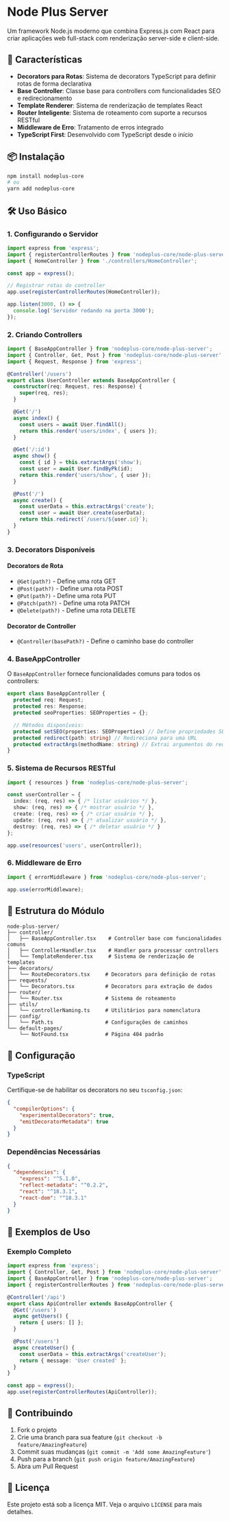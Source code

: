 # Node Plus Server

Um framework Node.js moderno que combina Express.js com React para criar aplicações web full-stack com renderização server-side e client-side.

## 🚀 Características

- **Decorators para Rotas**: Sistema de decorators TypeScript para definir rotas de forma declarativa
- **Base Controller**: Classe base para controllers com funcionalidades SEO e redirecionamento
- **Template Renderer**: Sistema de renderização de templates React
- **Router Inteligente**: Sistema de roteamento com suporte a recursos RESTful
- **Middleware de Erro**: Tratamento de erros integrado
- **TypeScript First**: Desenvolvido com TypeScript desde o início

## 📦 Instalação

```bash
npm install nodeplus-core
# ou
yarn add nodeplus-core
```

## 🛠️ Uso Básico

### 1. Configurando o Servidor

```typescript
import express from 'express';
import { registerControllerRoutes } from 'nodeplus-core/node-plus-server';
import { HomeController } from './controllers/HomeController';

const app = express();

// Registrar rotas do controller
app.use(registerControllerRoutes(HomeController));

app.listen(3000, () => {
  console.log('Servidor rodando na porta 3000');
});
```

### 2. Criando Controllers

```typescript
import { BaseAppController } from 'nodeplus-core/node-plus-server';
import { Controller, Get, Post } from 'nodeplus-core/node-plus-server';
import { Request, Response } from 'express';

@Controller('/users')
export class UserController extends BaseAppController {
  constructor(req: Request, res: Response) {
    super(req, res);
  }

  @Get('/')
  async index() {
    const users = await User.findAll();
    return this.render('users/index', { users });
  }

  @Get('/:id')
  async show() {
    const { id } = this.extractArgs('show');
    const user = await User.findByPk(id);
    return this.render('users/show', { user });
  }

  @Post('/')
  async create() {
    const userData = this.extractArgs('create');
    const user = await User.create(userData);
    return this.redirect(`/users/${user.id}`);
  }
}
```

### 3. Decorators Disponíveis

#### Decorators de Rota
- `@Get(path?)` - Define uma rota GET
- `@Post(path?)` - Define uma rota POST
- `@Put(path?)` - Define uma rota PUT
- `@Patch(path?)` - Define uma rota PATCH
- `@Delete(path?)` - Define uma rota DELETE

#### Decorator de Controller
- `@Controller(basePath?)` - Define o caminho base do controller

### 4. BaseAppController

O `BaseAppController` fornece funcionalidades comuns para todos os controllers:

```typescript
export class BaseAppController {
  protected req: Request;
  protected res: Response;
  protected seoProperties: SEOProperties = {};

  // Métodos disponíveis:
  protected setSEO(properties: SEOProperties) // Define propriedades SEO
  protected redirect(path: string) // Redireciona para uma URL
  protected extractArgs(methodName: string) // Extrai argumentos do request
}
```

### 5. Sistema de Recursos RESTful

```typescript
import { resources } from 'nodeplus-core/node-plus-server';

const userController = {
  index: (req, res) => { /* listar usuários */ },
  show: (req, res) => { /* mostrar usuário */ },
  create: (req, res) => { /* criar usuário */ },
  update: (req, res) => { /* atualizar usuário */ },
  destroy: (req, res) => { /* deletar usuário */ }
};

app.use(resources('users', userController));
```

### 6. Middleware de Erro

```typescript
import { errorMiddleware } from 'nodeplus-core/node-plus-server';

app.use(errorMiddleware);
```

## 📁 Estrutura do Módulo

```
node-plus-server/
├── controller/
│   ├── BaseAppController.tsx    # Controller base com funcionalidades comuns
│   ├── ControllerHandler.tsx    # Handler para processar controllers
│   └── TemplateRenderer.tsx     # Sistema de renderização de templates
├── decorators/
│   └── RouteDecorators.tsx     # Decorators para definição de rotas
├── requests/
│   └── Decorators.tsx          # Decorators para extração de dados
├── router/
│   └── Router.tsx              # Sistema de roteamento
├── utils/
│   └── controllerNaming.ts     # Utilitários para nomenclatura
├── config/
│   └── Path.ts                 # Configurações de caminhos
└── default-pages/
    └── NotFound.tsx            # Página 404 padrão
```

## 🔧 Configuração

### TypeScript

Certifique-se de habilitar os decorators no seu `tsconfig.json`:

```json
{
  "compilerOptions": {
    "experimentalDecorators": true,
    "emitDecoratorMetadata": true
  }
}
```

### Dependências Necessárias

```json
{
  "dependencies": {
    "express": "^5.1.0",
    "reflect-metadata": "^0.2.2",
    "react": "^18.3.1",
    "react-dom": "^18.3.1"
  }
}
```

## 🎯 Exemplos de Uso

### Exemplo Completo

```typescript
import express from 'express';
import { Controller, Get, Post } from 'nodeplus-core/node-plus-server';
import { BaseAppController } from 'nodeplus-core/node-plus-server';
import { registerControllerRoutes } from 'nodeplus-core/node-plus-server';

@Controller('/api')
export class ApiController extends BaseAppController {
  @Get('/users')
  async getUsers() {
    return { users: [] };
  }

  @Post('/users')
  async createUser() {
    const userData = this.extractArgs('createUser');
    return { message: 'User created' };
  }
}

const app = express();
app.use(registerControllerRoutes(ApiController));
```

## 🤝 Contribuindo

1. Fork o projeto
2. Crie uma branch para sua feature (`git checkout -b feature/AmazingFeature`)
3. Commit suas mudanças (`git commit -m 'Add some AmazingFeature'`)
4. Push para a branch (`git push origin feature/AmazingFeature`)
5. Abra um Pull Request

## 📄 Licença

Este projeto está sob a licença MIT. Veja o arquivo `LICENSE` para mais detalhes. 